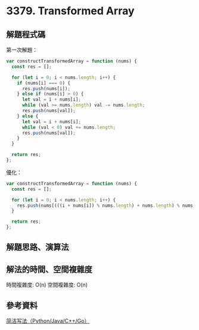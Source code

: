 # 3379. Transformed Array

## 解題程式碼

第一次解題：

```javascript
var constructTransformedArray = function (nums) {
  const res = [];

  for (let i = 0; i < nums.length; i++) {
    if (nums[i] === 0) {
      res.push(nums[i]);
    } else if (nums[i] > 0) {
      let val = i + nums[i];
      while (val >= nums.length) val -= nums.length;
      res.push(nums[val]);
    } else {
      let val = i + nums[i];
      while (val < 0) val += nums.length;
      res.push(nums[val]);
    }
  }

  return res;
};
```

優化：

```javascript
var constructTransformedArray = function (nums) {
  const res = [];

  for (let i = 0; i < nums.length; i++) {
    res.push(nums[(((i + nums[i]) % nums.length) + nums.length) % nums.length]);
  }

  return res;
};
```

## 解題思路、演算法

## 解法的時間、空間複雜度

時間複雜度: O(n)
空間複雜度: O(n)

## 參考資料

[简洁写法（Python/Java/C++/Go）](https://leetcode.cn/problems/transformed-array/solutions/3013925/jian-ji-xie-fa-pythonjavacgo-by-endlessc-hzyf/)
